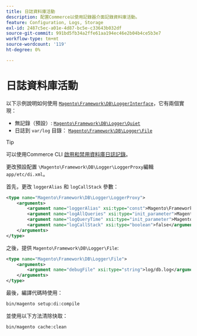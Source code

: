 ```yaml
---
title: 日誌資料庫活動
description: 配置Commerce以使用記錄器介面記錄資料庫活動。
feature: Configuration, Logs, Storage
exl-id: 2487c5ec-a01e-4d87-bc5e-c33643b032df
source-git-commit: 991bd5fb34a2ffe61aa194ec46e2b04b4ce5b3e7
workflow-type: tm+mt
source-wordcount: '119'
ht-degree: 0%

---
```


# 日誌資料庫活動

以下示例說明如何使用 [`Magento\Framework\DB\LoggerInterface`][interface]，它有兩個實現：

- 無記錄（預設）: [`Magento\Framework\DB\Logger\Quiet`][quiet]
- 日誌到 `var/log` 目錄： [`Magento\Framework\DB\Logger\File`][file]

>[!TIP]
>
>可以使用Commerce CLI [啟用和禁用資料庫日誌記錄](../cli/enable-logging.md#database-logging)。

更改預設配置 `\Magento\Framework\DB\Logger\LoggerProxy`編輯 `app/etc/di.xml`。

首先，更改 `loggerAlias` 和 `logCallStack` 參數：

```xml
<type name="Magento\Framework\DB\Logger\LoggerProxy">
    <arguments>
        <argument name="loggerAlias" xsi:type="const">Magento\Framework\DB\Logger\LoggerProxy::LOGGER_ALIAS_FILE</argument>
        <argument name="logAllQueries" xsi:type="init_parameter">Magento\Framework\Config\ConfigOptionsListConstants::CONFIG_PATH_DB_LOGGER_LOG_EVERYTHING</argument>
        <argument name="logQueryTime" xsi:type="init_parameter">Magento\Framework\Config\ConfigOptionsListConstants::CONFIG_PATH_DB_LOGGER_QUERY_TIME_THRESHOLD</argument>
        <argument name="logCallStack" xsi:type="boolean">false</argument>
    </arguments>
</type>
```

之後，提供 `Magento\Framework\DB\Logger\File`:

```xml
<type name="Magento\Framework\DB\Logger\File">
    <arguments>
        <argument name="debugFile" xsi:type="string">log/db.log</argument>
    </arguments>
</type>
```

最後，編譯代碼時使用：

```bash
bin/magento setup:di:compile
```

並使用以下方法清除快取：

```bash
bin/magento cache:clean
```

<!-- link definitions -->

[file]: https://github.com/magento/magento2/blob/2.4/lib/internal/Magento/Framework/DB/Logger/File.php
[interface]: https://github.com/magento/magento2/blob/2.4/lib/internal/Magento/Framework/DB/LoggerInterface.php
[quiet]: https://github.com/magento/magento2/blob/2.4/lib/internal/Magento/Framework/DB/Logger/Quiet.php
